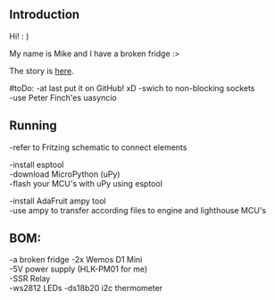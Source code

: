 ## Introduction

Hi! : )  

My name is Mike and I have a broken fridge :>  

The story is [here](https://wiki.hackerspace.pl/projects:lepi-lodowka).


#toDo:
-at last put it on GitHub! xD
-swich to non-blocking sockets  
-use Peter Finch'es uasyncio


## Running
-refer to Fritzing schematic to connect elements  

-install esptool  
-download MicroPython (uPy)  
-flash your MCU's with uPy using esptool  

-install AdaFruit ampy tool  
-use ampy to transfer according files to engine and lighthouse MCU's  


## BOM:
-a broken fridge
-2x Wemos D1 Mini  
-5V power supply (HLK-PM01 for me)  
-SSR Relay  
-ws2812 LEDs
-ds18b20 i2c thermometer  
